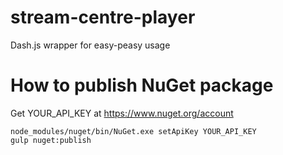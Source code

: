 # stream-centre-player
Dash.js wrapper for easy-peasy usage

# How to publish NuGet package

Get YOUR_API_KEY at https://www.nuget.org/account
```
node_modules/nuget/bin/NuGet.exe setApiKey YOUR_API_KEY
gulp nuget:publish
```